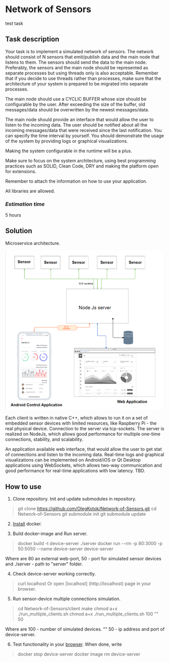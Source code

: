 Network of Sensors
================

test task


## Task description

 
Your task is to implement a simulated network of sensors. The network should consist of N sensors that emit/publish data and the main node that listens to them. The sensors should send the data to the main node.
Preferably, the sensors and the main node should be represented as separate processes but using threads only is also acceptable. Remember that if you decide to use threads rather than processes, make sure that the architecture of your system is prepared to be migrated into separate processes.
 
The main node should use a CYCLIC BUFFER whose size should be configurable by the user. After exceeding the size of the buffer, old messages/data should be overwritten by the newest messages/data.
 
The main node should provide an interface that would allow the user to listen to the incoming data. The user should be notified about all the incoming messages/data that were received since the last notification. You can specify the time interval by yourself.
You should demonstrate the usage of the system by providing logs or graphical visualizations.
 
Making the system configurable in the runtime will be a plus.
 
Make sure to focus on the system architecture, using best programming practices such as SOLID, Clean Code, DRY and making the platform open for extensions.
 
Remember to attach the information on how to use your application.
 
All libraries are allowed.

### _Estimation time_

5 hours

## Solution

Microservice architecture.

![Application Architecture](./solution.png?raw=true)

Each client is written in native C++, which allows to run it on a set of embedded sensor devices with limited resources, like Raspberry Pi - the real physical device. Connection to the server via tcp-sockets. The server is realized on NodeJs, which allows good performance for multiple one-time connections, stability, and scalability.

An application available web interface, that would allow the user to get stat of connections and listen to the incoming data. Real-time logs and graphical visualizations can be implemented on Android/iOS or Qt Desktop applications using WebSockets, which allows two-way communication and good performance for real-time applications with low latency. TBD.

## How to use

1. Clone repository. Init and update submodules in repository.

 > git clone https://github.com/OlegKotok/Network-of-Sensors.git
 > cd Network-of-Sensors
 > git submodule init
 > git submodule update

2. [Install](https://docs.docker.com/get-started/#download-and-install-docker) docker.

3. Build docker-image and Run server.

 > docker build -t device-server ./server
 > docker run --rm -p 80:3000 -p 50:5050 --name device-server device-server

 Where are 80 an external web-port, 50 - port for simulated sensor devices and ./server - path to "server" folder.

4. Check device-server working correctly.

 > curl localhost
   Or open [localhost] (http://localhost) page in your browser.

5. Run sensor-device multiple connections simulation.

 > cd Network-of-Sensors/client
 > make
 > chmod a+x ./run_multiple_clients.sh
 > chmod a+x ./run_multiple_clients.sh 100 "" 50

 Where are 100 - number of simulated devices. "" 50 - ip address and port of device-server.

 6. Test functionality in your [browser](http://localhost). When done, write

 > docker stop device-server
 > docker image rm device-server